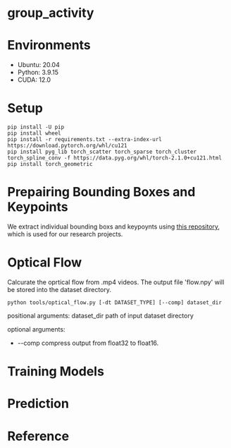 # group_activity

# Environments
- Ubuntu: 20.04
- Python: 3.9.15
- CUDA: 12.0

# Setup
```
pip install -U pip
pip install wheel
pip install -r requirements.txt --extra-index-url https://download.pytorch.org/whl/cu121
pip install pyg_lib torch_scatter torch_sparse torch_cluster torch_spline_conv -f https://data.pyg.org/whl/torch-2.1.0+cu121.html
pip install torch_geometric
```

# Prepairing Bounding Boxes and Keypoints
We extract individual bounding boxs and keypoynts using [this repository](https://github.com/kojikojiprg/pose_estimation), which is used for our research projects.

# Optical Flow
Calcurate the oprtical flow from .mp4 videos.
The output file 'flow.npy' will be stored into the dataset directory.

```
python tools/optical_flow.py [-dt DATASET_TYPE] [--comp] dataset_dir
```

positional arguments:
  dataset_dir           path of input dataset directory

optional arguments:
  - --comp                compress output from float32 to float16.

# Training Models
# Prediction
# Reference
